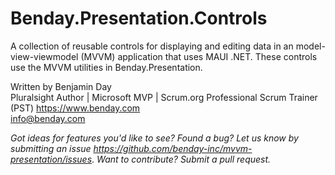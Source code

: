 # Benday.Presentation.Controls
A collection of reusable controls for displaying and editing data in an model-view-viewmodel (MVVM) application that uses MAUI .NET. These controls use the MVVM utilities in Benday.Presentation.

Written by Benjamin Day  
Pluralsight Author | Microsoft MVP | Scrum.org Professional Scrum Trainer (PST)
https://www.benday.com  
info@benday.com 

*Got ideas for features you'd like to see? Found a bug? Let us know by submitting an issue https://github.com/benday-inc/mvvm-presentation/issues*. *Want to contribute? Submit a pull request.*

